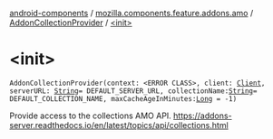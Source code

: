 [android-components](../../index.md) / [mozilla.components.feature.addons.amo](../index.md) / [AddonCollectionProvider](index.md) / [&lt;init&gt;](./-init-.md)

# &lt;init&gt;

`AddonCollectionProvider(context: <ERROR CLASS>, client: `[`Client`](../../mozilla.components.concept.fetch/-client/index.md)`, serverURL: `[`String`](https://kotlinlang.org/api/latest/jvm/stdlib/kotlin/-string/index.html)` = DEFAULT_SERVER_URL, collectionName: `[`String`](https://kotlinlang.org/api/latest/jvm/stdlib/kotlin/-string/index.html)` = DEFAULT_COLLECTION_NAME, maxCacheAgeInMinutes: `[`Long`](https://kotlinlang.org/api/latest/jvm/stdlib/kotlin/-long/index.html)` = -1)`

Provide access to the collections AMO API.
https://addons-server.readthedocs.io/en/latest/topics/api/collections.html


